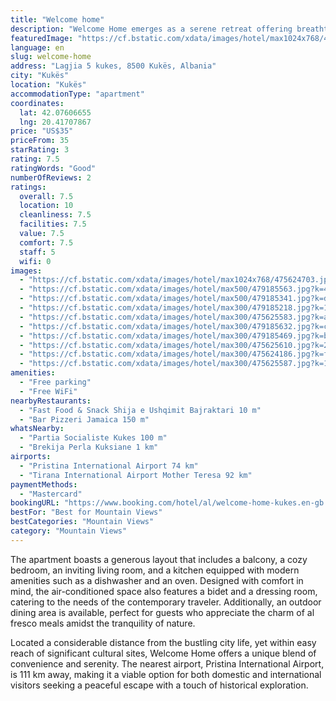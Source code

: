 ```yaml
---
title: "Welcome home"
description: "Welcome Home emerges as a serene retreat offering breathtaking mountain views, strategically positioned 39 km from the historic landmarks of Kalaja Fortress Prizren, Albanian League of Prizren Museum, and Sinan Pasha Mosque."
featuredImage: "https://cf.bstatic.com/xdata/images/hotel/max1024x768/475624703.jpg?k=b0499f9cc35b31482d5be28c0ebc982f444ce5602118a6b1fb2a5a03cc95cbdc&o=&hp=1"
language: en
slug: welcome-home
address: "Lagjia 5 kukes, 8500 Kukës, Albania"
city: "Kukës"
location: "Kukës"
accommodationType: "apartment"
coordinates:
  lat: 42.07606655
  lng: 20.41707867
price: "US$35"
priceFrom: 35
starRating: 3
rating: 7.5
ratingWords: "Good"
numberOfReviews: 2
ratings:
  overall: 7.5
  location: 10
  cleanliness: 7.5
  facilities: 7.5
  value: 7.5
  comfort: 7.5
  staff: 5
  wifi: 0
images:
  - "https://cf.bstatic.com/xdata/images/hotel/max1024x768/475624703.jpg?k=b0499f9cc35b31482d5be28c0ebc982f444ce5602118a6b1fb2a5a03cc95cbdc&o=&hp=1"
  - "https://cf.bstatic.com/xdata/images/hotel/max500/479185563.jpg?k=4de0f0bfb93203e87ba5078a36cae56ab74cf5f418749d60e0d6183969b89d3d&o=&hp=1"
  - "https://cf.bstatic.com/xdata/images/hotel/max500/479185341.jpg?k=d1884be6cfc1b557290f99ec7fff3c15cb6ca33ffb645bb3f461abdc55095e7f&o=&hp=1"
  - "https://cf.bstatic.com/xdata/images/hotel/max300/479185218.jpg?k=1b876c821989fb4fdf94697a5f0c42697a013cd040ecfa02e5833502a4072f8c&o=&hp=1"
  - "https://cf.bstatic.com/xdata/images/hotel/max300/475625583.jpg?k=ac6e186915b94eee0d7b0547b1bb6c0f36287753b421edd943bb29b29af2ee20&o=&hp=1"
  - "https://cf.bstatic.com/xdata/images/hotel/max300/479185632.jpg?k=c2ae73c438502a63edc4a36995b8b1bfd12dda13ae189083d5d3ec130a7453cc&o=&hp=1"
  - "https://cf.bstatic.com/xdata/images/hotel/max300/479185469.jpg?k=be7e0ade5a34919ac17bcc1a46a98ae33f813dc5c3ddd44257b3e44b4de4085e&o=&hp=1"
  - "https://cf.bstatic.com/xdata/images/hotel/max300/475625610.jpg?k=2877326c87ff24bc2dba728dae369196cdf2f12167924a520b07b70ee21d2014&o=&hp=1"
  - "https://cf.bstatic.com/xdata/images/hotel/max300/475624186.jpg?k=f34edc54a5952faa0a69e8d1f1bf0d467afc40df03063ab1f10f5afd2764a944&o=&hp=1"
  - "https://cf.bstatic.com/xdata/images/hotel/max300/475625587.jpg?k=1b739276c19a4fe486e9f94dba6ed1544d3d3f1f413e946cc8300d69c716dac3&o=&hp=1"
amenities:
  - "Free parking"
  - "Free WiFi"
nearbyRestaurants:
  - "Fast Food & Snack Shija e Ushqimit Bajraktari 10 m"
  - "Bar Pizzeri Jamaica 150 m"
whatsNearby:
  - "Partia Socialiste Kukes 100 m"
  - "Brekija Perla Kuksiane 1 km"
airports:
  - "Pristina International Airport 74 km"
  - "Tirana International Airport Mother Teresa 92 km"
paymentMethods:
  - "Mastercard"
bookingURL: "https://www.booking.com/hotel/al/welcome-home-kukes.en-gb.html?aid=8035640"
bestFor: "Best for Mountain Views"
bestCategories: "Mountain Views"
category: "Mountain Views"
---
```


The apartment boasts a generous layout that includes a balcony, a cozy bedroom, an inviting living room, and a kitchen equipped with modern amenities such as a dishwasher and an oven. Designed with comfort in mind, the air-conditioned space also features a bidet and a dressing room, catering to the needs of the contemporary traveler. Additionally, an outdoor dining area is available, perfect for guests who appreciate the charm of al fresco meals amidst the tranquility of nature.

Located a considerable distance from the bustling city life, yet within easy reach of significant cultural sites, Welcome Home offers a unique blend of convenience and serenity. The nearest airport, Pristina International Airport, is 111 km away, making it a viable option for both domestic and international visitors seeking a peaceful escape with a touch of historical exploration.